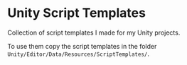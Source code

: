 # Unity Script Templates

Collection of script templates I made for my Unity projects.

To use them copy the script templates in the folder `Unity/Editor/Data/Resources/ScriptTemplates/`.

